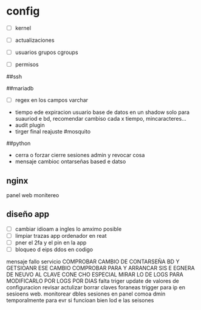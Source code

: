 
# config


- [ ] kernel
- [ ] actualizaciones
- [ ] usuarios grupos cgroups
- [ ] permisos


##ssh

##mariadb

- [  ] regex en los campos varchar
- tiempo ede expiracion usuario base de datos en un shadow solo para suauriod e bd, recomendar cambiso cada x tiempo,  mincaracteres...
- audit plugin
- tirger final reajuste
#mosquito

##python
- cerra o forzar cierre sesiones admin y revocar cosa
- mensaje cambioc ontarseñas based e datso
## nginx

 panel web monitereo
## diseño app

- [ ] cambiar idioam a ingles lo amximo posible
- [ ] limpiar trazas app ordenador en reat
- [ ] pner el 2fa y el pin en la app
- [ ] bloqueo d eips ddos en codigo

mensaje fallo servicio
COMPROBAR CAMBIO DE CONTARSEÑA BD Y GETSIOANR ESE CAMBIO
COMPROBAR PARA Y ARRANCAR SIS E EGNERA DE NEUVO AL CLAVE CONE CHO ESPECIAL
MIRAR LO DE LOGS PARA MODIFICARLO POR LOGS POR DIAS
falta triger update de  valores de configuracion
revisar actulizar borrar claves foraneas 
trigger para ip en sesioens web.
monitorear dbles sesiones en panel comoa dmin temporalmente para evr si funcioan bien lod e las seisones
